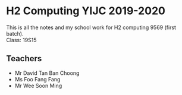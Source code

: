 # H2 Computing YIJC 2019-2020

This is all the notes and my school work for H2 computing 9569 (first batch).  
Class: 19S15

## Teachers 
- Mr David Tan Ban Choong
- Ms Foo Fang Fang
- Mr Wee Soon Ming